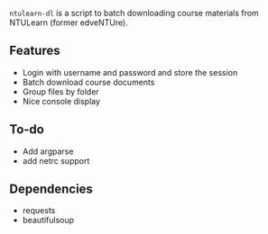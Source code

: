 `ntulearn-dl` is a script to batch downloading course materials from NTULearn (former edveNTUre).

## Features
* Login with username and password and store the session
* Batch download course documents
* Group files by folder
* Nice console display

## To-do

* Add argparse
* add netrc support

## Dependencies

* requests
* beautifulsoup
